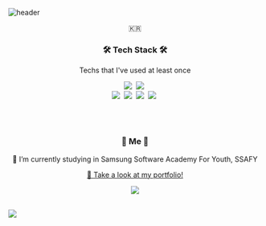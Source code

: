 ![header](https://capsule-render.vercel.app/api?type=waving&color=gradient&height=250&section=header&text=YEONG-GIL%20GO&fontSize=80&animation=fadeIn&fontAlignY=38&desc=Junior%20Back-end%20Server%20Developer&descAlignY=51&descAlign=62)
<p align="center">🇰🇷</p>

<h3 align="center">🛠 Tech Stack 🛠</h3>

<p align="center"> Techs that I've used at least once </p>

<p align="center">
  <img src="https://img.shields.io/badge/Python-3766AB?style=flat-square&logo=Python&logoColor=white"/></a>&nbsp 
  <img src="https://img.shields.io/badge/Java-007396?style=flat-square&logo=Java&logoColor=white"/></a>&nbsp
  <br>
  <img src="https://img.shields.io/badge/SpringBoot-6DB33F?style=flat-square&logo=Spring&logoColor=white"/></a>&nbsp 
  <img src="https://img.shields.io/badge/Django-092E20?style=flat-square&logo=Django&logoColor=white"/></a>&nbsp 
  <img src="https://img.shields.io/badge/Mysql-E6B91E?style=flat-square&logo=MySql&logoColor=white"/></a>&nbsp 
  <img src="https://img.shields.io/badge/aws-333664?style=flat-square&logo=amazon-aws&logoColor=white"/></a>&nbsp 
</p>

<br><br>

<h3 align="center"> 🍒 Me 🍒 </h3>
<p align="center"> 🌱 I’m currently studying in Samsung Software Academy For Youth, SSAFY </p>
<div align="center">
  <a href="https://yeonggilgo.github.io/blog/landing.html">🌱 Take a look at my portfolio!</a>
</div>
<p align="center">
  <a href="mailto:dudrlf1859@naver.com"><img src="https://img.shields.io/badge/Gmail-d14836?style=flat-square&logo=Gmail&logoColor=white&link=dudrlf1859@naver.com"/></a>
</p>
<br>

<a align="center" href="https://github.com/anuraghazra/github-readme-stats">
  <img align="center" src="https://github-readme-stats.vercel.app/api?username=yeonggilgo&show_icons=true&theme=gruvbox" />
</a>


